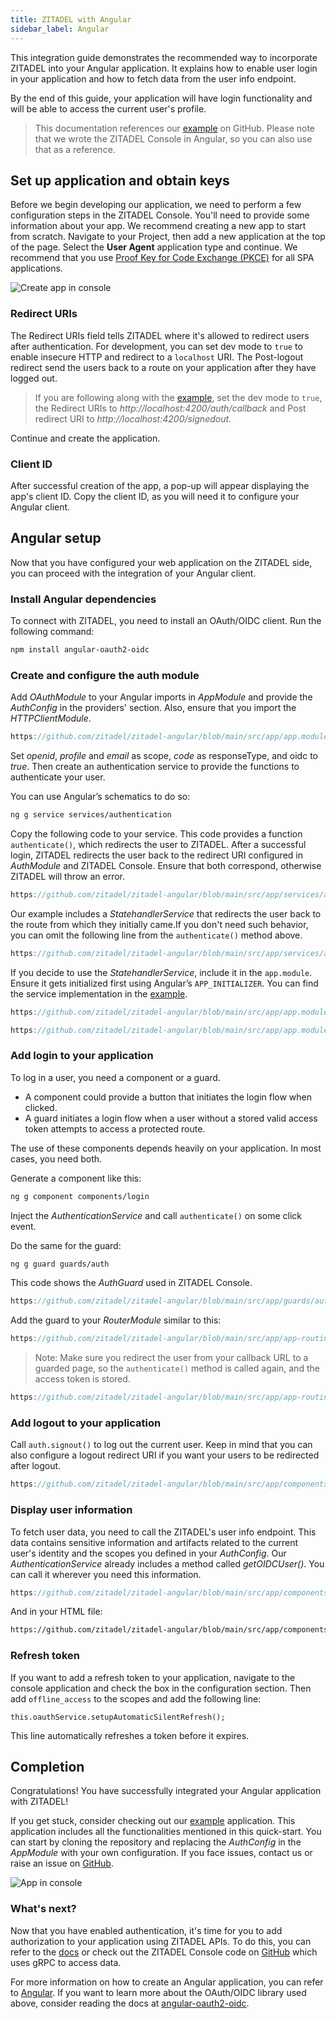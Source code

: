 ```yaml
---
title: ZITADEL with Angular
sidebar_label: Angular
---
```


This integration guide demonstrates the recommended way to incorporate ZITADEL into your Angular application. 
It explains how to enable user login in your application and how to fetch data from the user info endpoint.

By the end of this guide, your application will have login functionality and will be able to access the current user's profile.

> This documentation references our [example](https://github.com/zitadel/zitadel-angular) on GitHub. Please note that we wrote the ZITADEL Console in Angular, so you can also use that as a reference.

## Set up application and obtain keys

Before we begin developing our application, we need to perform a few configuration steps in the ZITADEL Console.
You'll need to provide some information about your app. We recommend creating a new app to start from scratch. Navigate to your Project, then add a new application at the top of the page.
Select the **User Agent** application type and continue.
We recommend that you use [Proof Key for Code Exchange (PKCE)](/apis/openidoauth/grant-types#proof-key-for-code-exchange) for all SPA applications.

![Create app in console](/img/angular/app-create.png)


### Redirect URIs

The Redirect URIs field tells ZITADEL where it's allowed to redirect users after authentication. For development, you can set dev mode to `true` to enable insecure HTTP and redirect to a `localhost` URI.
The Post-logout redirect send the users back to a route on your application after they have logged out.

> If you are following along with the [example](https://github.com/zitadel/zitadel-angular), set the dev mode to `true`, the Redirect URIs to *http://localhost:4200/auth/callback* and Post redirect URI to *http://localhost:4200/signedout*.

Continue and create the application.

### Client ID

After successful creation of the app, a pop-up will appear displaying the app's client ID. Copy the client ID, as you will need it to configure your Angular client.

## Angular setup

Now that you have configured your web application on the ZITADEL side, you can proceed with the integration of your Angular client.

### Install Angular dependencies

To connect with ZITADEL, you need to install an OAuth/OIDC client. Run the following command:

```bash
npm install angular-oauth2-oidc
```

### Create and configure the auth module

Add _OAuthModule_ to your Angular imports in _AppModule_ and provide the _AuthConfig_ in the providers' section. Also, ensure that you import the _HTTPClientModule_.

```ts reference
https://github.com/zitadel/zitadel-angular/blob/main/src/app/app.module.ts
```

Set _openid_, _profile_ and _email_ as scope, _code_ as responseType, and oidc to _true_. Then create an authentication service to provide the functions to authenticate your user.

You can use Angular’s schematics to do so:

```bash
ng g service services/authentication
```

Copy the following code to your service. This code provides a function `authenticate()`, which redirects the user to ZITADEL. After a successful login, ZITADEL redirects the user back to the redirect URI configured in _AuthModule_ and ZITADEL Console. Ensure that both correspond, otherwise ZITADEL will throw an error.

```ts reference
https://github.com/zitadel/zitadel-angular/blob/main/src/app/services/authentication.service.ts
```

Our example includes a _StatehandlerService_ that redirects the user back to the route from which they initially came.If you don't need such behavior, you can omit the following line from the `authenticate()` method above.

```ts reference
https://github.com/zitadel/zitadel-angular/blob/main/src/app/services/authentication.service.ts#L45
```
If you decide to use the _StatehandlerService_, include it in the `app.module`. Ensure it gets initialized first using Angular’s `APP_INITIALIZER`. You can find the service implementation in the [example](https://github.com/zitadel/zitadel-angular).

```ts reference
https://github.com/zitadel/zitadel-angular/blob/main/src/app/app.module.ts#L26-L30
```

```ts reference
https://github.com/zitadel/zitadel-angular/blob/main/src/app/app.module.ts#L55-L78
```

### Add login to your application

To log in a user, you need a component or a guard.

- A component could provide a button that initiates the login flow when clicked.
- A guard initiates a login flow when a user without a stored valid access token attempts to access a protected route.

The use of these components depends heavily on your application. In most cases, you need both.

Generate a component like this:

```bash
ng g component components/login
```

Inject the _AuthenticationService_ and call `authenticate()` on some click event.

Do the same for the guard:
```bash
ng g guard guards/auth
```

This code shows the _AuthGuard_ used in ZITADEL Console.

```ts reference
https://github.com/zitadel/zitadel-angular/blob/main/src/app/guards/auth.guard.ts
```

Add the guard to your _RouterModule_ similar to this:

```ts reference
https://github.com/zitadel/zitadel-angular/blob/main/src/app/app-routing.module.ts#L9-L31
```

> Note: Make sure you redirect the user from your callback URL to a guarded page, so the `authenticate()` method is called again, and the access token is stored.

```ts reference
https://github.com/zitadel/zitadel-angular/blob/main/src/app/app-routing.module.ts#L19-L21
```

### Add logout to your application

Call `auth.signout()` to log out the current user. Keep in mind that you can also configure a logout redirect URI if you want your users to be redirected after logout.

```ts reference
https://github.com/zitadel/zitadel-angular/blob/main/src/app/components/user/user.component.ts#L20-L22
```

### Display user information

To fetch user data, you need to call the ZITADEL's user info endpoint. This data contains sensitive information and artifacts related to the current user's identity and the scopes you defined in your _AuthConfig_.
Our _AuthenticationService_ already includes a method called _getOIDCUser()_. You can call it wherever you need this information.

```ts reference
https://github.com/zitadel/zitadel-angular/blob/main/src/app/components/user/user.component.ts
```

And in your HTML file:

```html reference
https://github.com/zitadel/zitadel-angular/blob/main/src/app/components/user/user.component.html
```

### Refresh token

If you want to add a refresh token to your application, navigate to the console application and check the box in the configuration section.
Then add `offline_access` to the scopes and add the following line:

```
this.oauthService.setupAutomaticSilentRefresh();
```

This line automatically refreshes a token before it expires.


## Completion

Congratulations! You have successfully integrated your Angular application with ZITADEL!

If you get stuck, consider checking out our [example](https://github.com/zitadel/zitadel-angular) application. This application includes all the functionalities mentioned in this quick-start. You can start by cloning the repository and replacing the _AuthConfig_ in the _AppModule_ with your own configuration. If you face issues, contact us or raise an issue on [GitHub](https://github.com/zitadel/zitadel).

![App in console](/img/angular/app-screen.png)

### What's next?

Now that you have enabled authentication, it's time for you to add authorization to your application using ZITADEL APIs. To do this, you can refer to the [docs](/apis/introduction) or check out the ZITADEL Console code on [GitHub](https://github.com/zitadel/zitadel) which uses gRPC to access data.

For more information on how to create an Angular application, you can refer to [Angular](https://angular.io/start). If you want to learn more about the OAuth/OIDC library used above, consider reading the docs at [angular-oauth2-oidc](https://github.com/manfredsteyer/angular-oauth2-oidc).
